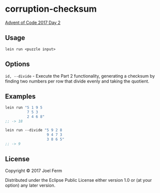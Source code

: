 # corruption-checksum

[Advent of Code 2017 Day 2](http://adventofcode.com/2017/day/2)

## Usage

`lein run <puzzle input>`

## Options

`id, --divide` - Execute the Part 2 functionality, generating a checksum
   by finding two numbers per row that divide evenly and taking the quotient.

## Examples

```clojure
lein run "5 1 9 5
          7 5 3
          2 4 6 8"
;; -> 18
```

```clojure
lein run --divide "5 9 2 8
                   9 4 7 3
                   3 8 6 5"
;; -> 9
```

## License

Copyright © 2017 Joel Ferm

Distributed under the Eclipse Public License either version 1.0 or (at
your option) any later version.
